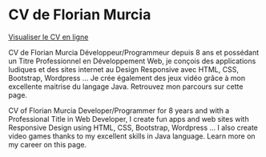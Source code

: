 # CV de Florian Murcia

<a href="https://rawcdn.githack.com/sunsigne/CV-Game/ede5f5f983510b1053ff2992fc4a4cd3ea9bd99e/index.html" target="_blank">Visualiser le CV en ligne</a>

CV de Florian Murcia
Développeur/Programmeur depuis 8 ans et possédant un Titre Professionnel en Développement Web, je conçois des applications ludiques et des sites internet au Design Responsive avec HTML, CSS, Bootstrap, Wordpress ... Je crée également des jeux vidéo grâce à mon excellente maitrise du langage Java. Retrouvez mon parcours sur cette page.

CV of Florian Murcia
Developer/Programmer for 8 years and with a Professional Title in Web Developer, I create fun apps and web sites with Responsive Design using HTML, CSS, Bootstrap, Wordpress ... I also create video games thanks to my excellent skills in Java language. Learn more on my career on this page.
